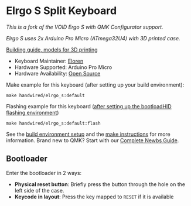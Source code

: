 # Elrgo S Split Keyboard

*This is a fork of the VOID Ergo S with QMK Configurator support.*

*Elrgo S uses 2x Arduino Pro Micro (ATmega32U4) with 3D printed case.*
 
[Building guide, models for 3D printing](https://github.com/Eloren1/Elrgo_S)

* Keyboard Maintainer: [Eloren](https://github.com/Eloren1)
* Hardware Supported: Arduino Pro Micro
* Hardware Availability: [Open Source](https://github.com/Eloren1/Elrgo_S)

Make example for this keyboard (after setting up your build environment):

    make handwired/elrgo_s:default

Flashing example for this keyboard ([after setting up the bootloadHID flashing environment](https://docs.qmk.fm/#/flashing_bootloadhid))

    make handwired/elrgo_s:default:flash

See the [build environment setup](https://docs.qmk.fm/#/getting_started_build_tools) and the [make instructions](https://docs.qmk.fm/#/getting_started_make_guide) for more information. Brand new to QMK? Start with our [Complete Newbs Guide](https://docs.qmk.fm/#/newbs).

## Bootloader

Enter the bootloader in 2 ways:

* **Physical reset button**: Briefly press the button through the hole on the left side of the case.
* **Keycode in layout**: Press the key mapped to `RESET` if it is available
